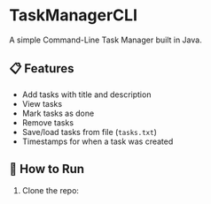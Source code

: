 # TaskManagerCLI

A simple Command-Line Task Manager built in Java.

## 📋 Features

- Add tasks with title and description
- View tasks
- Mark tasks as done
- Remove tasks
- Save/load tasks from file (`tasks.txt`)
- Timestamps for when a task was created

## 🚀 How to Run

1. Clone the repo:
